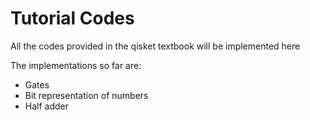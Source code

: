 # Tutorial Codes

All the codes provided in the qisket textbook will be implemented here 

The implementations so far are:
* Gates
* Bit representation of numbers
* Half adder